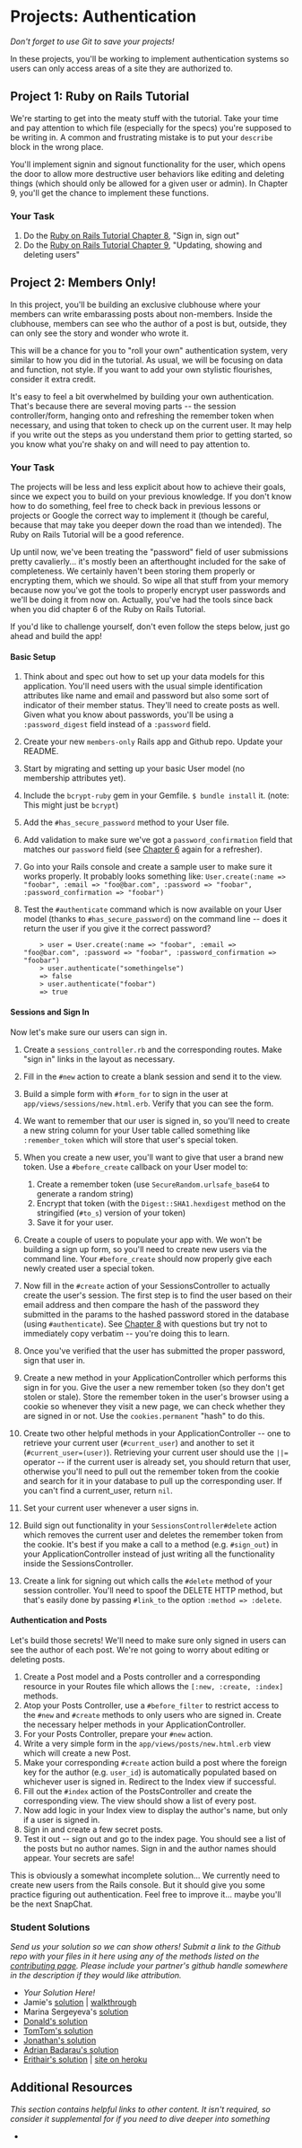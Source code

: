 # Projects: Authentication


*Don't forget to use Git to save your projects!*

In these projects, you'll be working to implement authentication systems so users can only access areas of a site they are authorized to. 

## Project 1: Ruby on Rails Tutorial

We're starting to get into the meaty stuff with the tutorial.  Take your time and pay attention to which file (especially for the specs) you're supposed to be writing in.  A common and frustrating mistake is to put your `describe` block in the wrong place.

You'll implement signin and signout functionality for the user, which opens the door to allow more destructive user behaviors like editing and deleting things (which should only be allowed for a given user or admin).  In Chapter 9, you'll get the chance to implement these functions.

### Your Task

1. Do the [Ruby on Rails Tutorial Chapter 8](http://www.railstutorial.org/book/sign_in_out#cha-sign_in_sign_out), "Sign in, sign out"
2. Do the [Ruby on Rails Tutorial Chapter 9](http://www.railstutorial.org/book/updating_and_deleting_users), "Updating, showing and deleting users"


## Project 2: Members Only!

In this project, you'll be building an exclusive clubhouse where your members can write embarassing posts about non-members.  Inside the clubhouse, members can see who the author of a post is but, outside, they can only see the story and wonder who wrote it.

This will be a chance for you to "roll your own" authentication system, very similar to how you did in the tutorial.  As usual, we will be focusing on data and function, not style.  If you want to add your own stylistic flourishes, consider it extra credit.  

It's easy to feel a bit overwhelmed by building your own authentication.  That's because there are several moving parts -- the session controller/form, hanging onto and refreshing the remember token when necessary, and using that token to check up on the current user.  It may help if you write out the steps as you understand them prior to getting started, so you know what you're shaky on and will need to pay attention to.

### Your Task

The projects will be less and less explicit about how to achieve their goals, since we expect you to build on your previous knowledge.  If you don't know how to do something, feel free to check back in previous lessons or projects or Google the correct way to implement it (though be careful, because that may take you deeper down the road than we intended).  The Ruby on Rails Tutorial will be a good reference.

Up until now, we've been treating the "password" field of user submissions pretty cavalierly... it's mostly been an afterthought included for the sake of completeness.  We certainly haven't been storing them properly or encrypting them, which we should.  So wipe all that stuff from your memory because now you've got the tools to properly encrypt user passwords and we'll be doing it from now on.  Actually, you've had the tools since back when you did chapter 6 of the Ruby on Rails Tutorial.

If you'd like to challenge yourself, don't even follow the steps below, just go ahead and build the app!

#### Basic Setup

1. Think about and spec out how to set up your data models for this application.  You'll need users with the usual simple identification attributes like name and email and password but also some sort of indicator of their member status.  They'll need to create posts as well.  Given what you know about passwords, you'll be using a `:password_digest` field instead of a `:password` field.
2. Create your new `members-only` Rails app and Github repo.  Update your README.
3. Start by migrating and setting up your basic User model (no membership attributes yet).
4. Include the `bcrypt-ruby` gem in your Gemfile.  `$ bundle install` it.  (note: This might just be `bcrypt`)
4. Add the `#has_secure_password` method to your User file.
5. Add validation to make sure we've got a `password_confirmation` field that matches our `password` field (see [Chapter 6](http://ruby.railstutorial.org/chapters/modeling-users#sec-adding_a_secure_password) again for a refresher).
6. Go into your Rails console and create a sample user to make sure it works properly. It probably looks something like: `User.create(:name => "foobar", :email => "foo@bar.com", :password => "foobar", :password_confirmation => "foobar")`
7. Test the `#authenticate` command which is now available on your User model (thanks to `#has_secure_password`) on the command line -- does it return the user if you give it the correct password?
    
    ```language-bash
        > user = User.create(:name => "foobar", :email => "foo@bar.com", :password => "foobar", :password_confirmation => "foobar")
        > user.authenticate("somethingelse")
        => false
        > user.authenticate("foobar")
        => true
    ```

#### Sessions and Sign In

Now let's make sure our users can sign in.

1. Create a `sessions_controller.rb` and the corresponding routes.  Make "sign in" links in the layout as necessary.
2. Fill in the `#new` action to create a blank session and send it to the view.
2. Build a simple form with `#form_for` to sign in the user at `app/views/sessions/new.html.erb`.  Verify that you can see the form.
4. We want to remember that our user is signed in, so you'll need to create a new string column for your User table called something like `:remember_token` which will store that user's special token.
5. When you create a new user, you'll want to give that user a brand new token.  Use a `#before_create` callback on your User model to: 

    1. Create a remember token (use `SecureRandom.urlsafe_base64` to generate a random string)
    2. Encrypt that token (with the `Digest::SHA1.hexdigest` method on the stringified (`#to_s`) version of your token)
    3. Save it for your user.

1. Create a couple of users to populate your app with.  We won't be building a sign up form, so you'll need to create new users via the command line.  Your `#before_create` should now properly give each newly created user a special token.
3. Now fill in the `#create` action of your SessionsController to actually create the user's session.  The first step is to find the user based on their email address and then compare the hash of the password they submitted in the params to the hashed password stored in the database (using `#authenticate`).  See [Chapter 8](http://ruby.railstutorial.org/chapters/sign-in-sign-out#sec-reviewing_form_submission) with questions but try not to immediately copy verbatim -- you're doing this to learn.
4. Once you've verified that the user has submitted the proper password, sign that user in.  
5. Create a new method in your ApplicationController which performs this sign in for you.  Give the user a new remember token (so they don't get stolen or stale).  Store the remember token in the user's browser using a cookie so whenever they visit a new page, we can check whether they are signed in or not.  Use the `cookies.permanent` "hash" to do this.  
7. Create two other helpful methods in your ApplicationController -- one to retrieve your current user (`#current_user`) and another to set it (`#current_user=(user)`).  Retrieving your current user should use the `||=` operator -- if the current user is already set, you should return that user, otherwise you'll need to pull out the remember token from the cookie and search for it in your database to pull up the corresponding user.  If you can't find a current_user, return `nil`.
7. Set your current user whenever a user signs in.
8. Build sign out functionality in your `SessionsController#delete` action which removes the current user and deletes the remember token from the cookie.  It's best if you make a call to a method (e.g. `#sign_out`) in your ApplicationController instead of just writing all the functionality inside the SessionsController.
9. Create a link for signing out which calls the `#delete` method of your session controller.  You'll need to spoof the DELETE HTTP method, but that's easily done by passing `#link_to` the option `:method => :delete`.

#### Authentication and Posts

Let's build those secrets!  We'll need to make sure only signed in users can see the author of each post.  We're not going to worry about editing or deleting posts.

1. Create a Post model and a Posts controller and a corresponding resource in your Routes file which allows the `[:new, :create, :index]` methods.
3. Atop your Posts Controller, use a `#before_filter` to restrict access to the `#new` and `#create` methods to only users who are signed in. Create the necessary helper methods in your ApplicationController.
3. For your Posts Controller, prepare your `#new` action.
4. Write a very simple form in the `app/views/posts/new.html.erb` view which will create a new Post.
5. Make your corresponding `#create` action build a post where the foreign key for the author (e.g. `user_id`) is automatically populated based on whichever user is signed in.  Redirect to the Index view if successful.
6. Fill out the `#index` action of the PostsController and create the corresponding view.  The view should show a list of every post.
7. Now add logic in your Index view to display the author's name, but only if a user is signed in.
8. Sign in and create a few secret posts.
8. Test it out -- sign out and go to the index page.  You should see a list of the posts but no author names.  Sign in and the author names should appear.  Your secrets are safe!

This is obviously a somewhat incomplete solution... We currently need to create new users from the Rails console.  But it should give you some practice figuring out authentication.  Feel free to improve it... maybe you'll be the next SnapChat.  

### Student Solutions

*Send us your solution so we can show others! Submit a link to the Github repo with your files in it here using any of the methods listed on the [contributing page](http://github.com/TheOdinProject/curriculum/blob/master/contributing.md).  Please include your partner's github handle somewhere in the description if they would like attribution.*

* *Your Solution Here!*
* Jamie's [solution](https://github.com/Jberczel/odin-projects/tree/master/members-only) | [walkthrough](http://jberczel.github.io/members-only-walkthrough/)
* Marina Sergeyeva's [solution](https://github.com/imousterian/OdinProject/tree/master/Project3_Authentication) 
* [Donald's solution](https://github.com/donaldali/odin-rails/tree/master/members-only)
* [TomTom's solution](https://github.com/tim5046/projectOdin/tree/master/Rails/membersOnly/members-only)
* [Jonathan's solution](https://github.com/faulk49/members-only)
* [Adrian Badarau's solution](https://github.com/adrianbadarau/Gossip-Club)
* [Erithair's solution](https://github.com/N19270/members-only) | [site on heroku](https://members-only.herokuapp.com/)

## Additional Resources

*This section contains helpful links to other content. It isn't required, so consider it supplemental for if you need to dive deeper into something*


*
